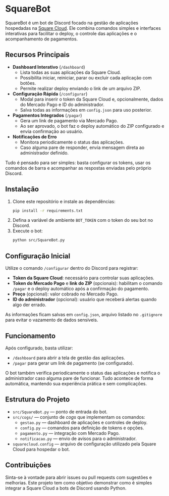 # SquareBot

SquareBot é um bot de Discord focado na gestão de aplicações hospedadas na [Square Cloud](https://squarecloud.app/). Ele combina comandos simples e interfaces interativas para facilitar o deploy, o controle das aplicações e o acompanhamento de pagamentos.

## Recursos Principais

- **Dashboard Interativo** (`/dashboard`)
  - Lista todas as suas aplicações da Square Cloud.
  - Possibilita iniciar, reiniciar, parar ou excluir cada aplicação com botões.
  - Permite realizar deploy enviando o link de um arquivo ZIP.
- **Configuração Rápida** (`/configurar`)
  - Modal para inserir o token da Square Cloud e, opcionalmente, dados do Mercado Pago e ID do administrador.
  - Salva todas as informações em `config.json` para uso posterior.
- **Pagamentos Integrados** (`/pagar`)
  - Gera um link de pagamento via Mercado Pago.
  - Ao ser aprovado, o bot faz o deploy automático do ZIP configurado e envia confirmação ao usuário.
- **Notificações de Erro**
  - Monitora periodicamente o status das aplicações.
  - Caso alguma pare de responder, envia mensagem direta ao administrador definido.

Tudo é pensado para ser simples: basta configurar os tokens, usar os comandos de barra e acompanhar as respostas enviadas pelo próprio Discord.

## Instalação

1. Clone este repositório e instale as dependências:
   ```bash
   pip install -r requirements.txt
   ```
2. Defina a variável de ambiente `BOT_TOKEN` com o token do seu bot no Discord.
3. Execute o bot:
   ```bash
   python src/SquareBot.py
   ```

## Configuração Inicial

Utilize o comando `/configurar` dentro do Discord para registrar:

- **Token da Square Cloud**: necessário para controlar suas aplicações.
- **Token do Mercado Pago** e **link do ZIP** (opcionais): habilitam o comando `/pagar` e o deploy automático após a confirmação do pagamento.
- **Preço** (opcional): valor cobrado no Mercado Pago.
- **ID do administrador** (opcional): usuário que receberá alertas quando algo der errado.

As informações ficam salvas em `config.json`, arquivo listado no `.gitignore` para evitar o vazamento de dados sensíveis.

## Funcionamento

Após configurado, basta utilizar:

- `/dashboard` para abrir a tela de gestão das aplicações.
- `/pagar` para gerar um link de pagamento (se configurado).

O bot também verifica periodicamente o status das aplicações e notifica o administrador caso alguma pare de funcionar. Tudo acontece de forma automática, mantendo sua experiência prática e sem complicações.

## Estrutura do Projeto

- `src/SquareBot.py` &mdash; ponto de entrada do bot.
- `src/cogs/` &mdash; conjunto de *cogs* que implementam os comandos:
  - `gestao.py` &mdash; dashboard de aplicações e controles de deploy.
  - `config.py` &mdash; comandos para definição de tokens e opções.
  - `pagamento.py` &mdash; integração com Mercado Pago.
  - `notificacao.py` &mdash; envio de avisos para o administrador.
- `squarecloud.config` &mdash; arquivo de configuração utilizado pela Square Cloud para hospedar o bot.

## Contribuições

Sinta-se à vontade para abrir issues ou pull requests com sugestões e melhorias. Este projeto tem como objetivo demonstrar como é simples integrar a Square Cloud a bots de Discord usando Python.

